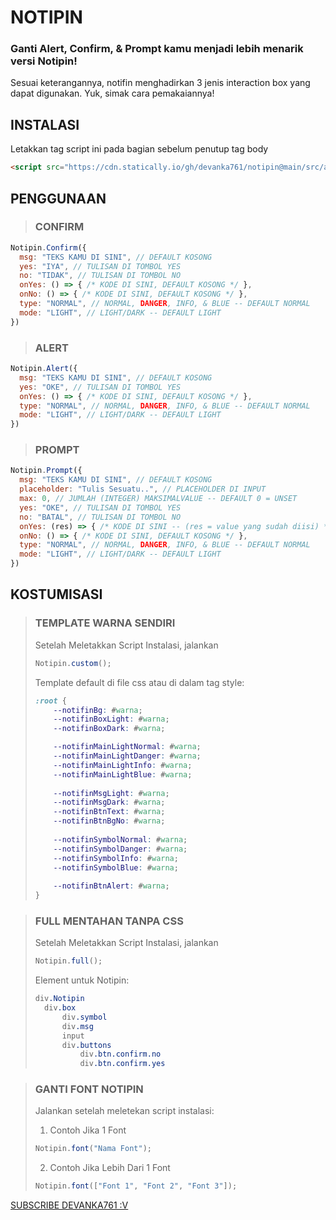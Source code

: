 # NOTIPIN
### Ganti Alert, Confirm, & Prompt kamu menjadi lebih menarik versi Notipin!
Sesuai keterangannya, notifin menghadirkan 3 jenis interaction box yang dapat digunakan. Yuk, simak cara pemakaiannya!
## INSTALASI
Letakkan tag script ini pada bagian sebelum penutup tag body
```html
<script src="https://cdn.statically.io/gh/devanka761/notipin@main/src/all.min.js"></script>
```
## PENGGUNAAN
> ### CONFIRM
```javascript
Notipin.Confirm({
  msg: "TEKS KAMU DI SINI", // DEFAULT KOSONG
  yes: "IYA", // TULISAN DI TOMBOL YES
  no: "TIDAK", // TULISAN DI TOMBOL NO
  onYes: () => { /* KODE DI SINI, DEFAULT KOSONG */ },
  onNo: () => { /* KODE DI SINI, DEFAULT KOSONG */ },
  type: "NORMAL", // NORMAL, DANGER, INFO, & BLUE -- DEFAULT NORMAL
  mode: "LIGHT", // LIGHT/DARK -- DEFAULT LIGHT
})
```
> ### ALERT
```javascript
Notipin.Alert({
  msg: "TEKS KAMU DI SINI", // DEFAULT KOSONG
  yes: "OKE", // TULISAN DI TOMBOL YES
  onYes: () => { /* KODE DI SINI, DEFAULT KOSONG */ },
  type: "NORMAL", // NORMAL, DANGER, INFO, & BLUE -- DEFAULT NORMAL
  mode: "LIGHT", // LIGHT/DARK -- DEFAULT LIGHT
})
```
> ### PROMPT
```javascript
Notipin.Prompt({
  msg: "TEKS KAMU DI SINI", // DEFAULT KOSONG
  placeholder: "Tulis Sesuatu..", // PLACEHOLDER DI INPUT
  max: 0, // JUMLAH (INTEGER) MAKSIMALVALUE -- DEFAULT 0 = UNSET
  yes: "OKE", // TULISAN DI TOMBOL YES
  no: "BATAL", // TULISAN DI TOMBOL NO
  onYes: (res) => { /* KODE DI SINI -- (res = value yang sudah diisi) */ },
  onNo: () => { /* KODE DI SINI, DEFAULT KOSONG */ },
  type: "NORMAL", // NORMAL, DANGER, INFO, & BLUE -- DEFAULT NORMAL
  mode: "LIGHT", // LIGHT/DARK -- DEFAULT LIGHT
})
```
## KOSTUMISASI
> ### TEMPLATE WARNA SENDIRI
> Setelah Meletakkan Script Instalasi, jalankan
> ```javascript
> Notipin.custom();
> ```
> Template default di file css atau di dalam tag style:
> ```css
> :root {
>     --notifinBg: #warna;
>     --notifinBoxLight: #warna;
>     --notifinBoxDark: #warna;
> 
>     --notifinMainLightNormal: #warna;
>     --notifinMainLightDanger: #warna;
>     --notifinMainLightInfo: #warna;
>     --notifinMainLightBlue: #warna;
>     
>     --notifinMsgLight: #warna;
>     --notifinMsgDark: #warna;
>     --notifinBtnText: #warna;
>     --notifinBtnBgNo: #warna;
>     
>     --notifinSymbolNormal: #warna;
>     --notifinSymbolDanger: #warna;
>     --notifinSymbolInfo: #warna;
>     --notifinSymbolBlue: #warna;
>     
>     --notifinBtnAlert: #warna;
> }
> ```

> ### FULL MENTAHAN TANPA CSS
> Setelah Meletakkan Script Instalasi, jalankan
> ```javascript
> Notipin.full();
> ```
> Element untuk Notipin:
> ```css
> div.Notipin
>   div.box
>       div.symbol
>       div.msg
>       input
>       div.buttons
>           div.btn.confirm.no
>           div.btn.confirm.yes
> ```

> ### GANTI FONT NOTIPIN
> Jalankan setelah meletekan script instalasi:
> 
> 1. Contoh Jika 1 Font
> ```javascript
> Notipin.font("Nama Font");
> ```
> 2. Contoh Jika Lebih Dari 1 Font
> ```javascript
> Notipin.font(["Font 1", "Font 2", "Font 3"]);
> ```

[SUBSCRIBE DEVANKA761 :V](https://www.youtube.com/c/RG761)